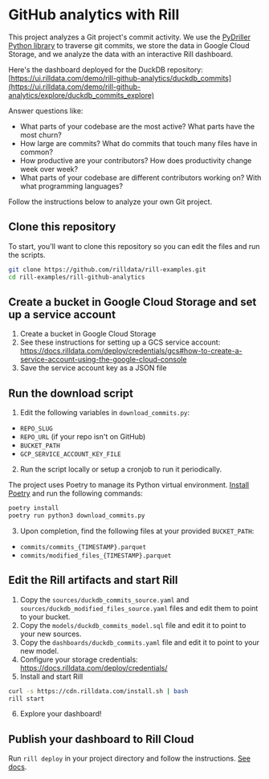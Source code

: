 # GitHub analytics with Rill

This project analyzes a Git project's commit activity. We use the [PyDriller Python library](https://pydriller.readthedocs.io/en/latest/) to traverse git commits, we store the data in Google Cloud Storage, and we analyze the data with an interactive Rill dashboard.

Here's the dashboard deployed for the DuckDB repository: [https://ui.rilldata.com/demo/rill-github-analytics/duckdb_commits](https://ui.rilldata.com/demo/rill-github-analytics/explore/duckdb_commits_explore)

Answer questions like:

- What parts of your codebase are the most active? What parts have the most churn?
- How large are commits? What do commits that touch many files have in common?
- How productive are your contributors? How does productivity change week over week?
- What parts of your codebase are different contributors working on? With what programming languages?

Follow the instructions below to analyze your own Git project.

## Clone this repository

To start, you'll want to clone this repository so you can edit the files and run the scripts.

```bash
git clone https://github.com/rilldata/rill-examples.git
cd rill-examples/rill-github-analytics
```

## Create a bucket in Google Cloud Storage and set up a service account

1. Create a bucket in Google Cloud Storage
2. See these instructions for setting up a GCS service account: https://docs.rilldata.com/deploy/credentials/gcs#how-to-create-a-service-account-using-the-google-cloud-console
3. Save the service account key as a JSON file

## Run the download script

1. Edit the following variables in `download_commits.py`:

- `REPO_SLUG`
- `REPO_URL` (if your repo isn't on GitHub)
- `BUCKET_PATH`
- `GCP_SERVICE_ACCOUNT_KEY_FILE`

2. Run the script locally or setup a cronjob to run it periodically.

The project uses Poetry to manage its Python virtual environment. [Install Poetry](https://python-poetry.org/docs/) and run the following commands:

```bash
poetry install
poetry run python3 download_commits.py
```

3. Upon completion, find the following files at your provided `BUCKET_PATH`:

- `commits/commits_{TIMESTAMP}.parquet`
- `commits/modified_files_{TIMESTAMP}.parquet`

## Edit the Rill artifacts and start Rill

1. Copy the `sources/duckdb_commits_source.yaml` and `sources/duckdb_modified_files_source.yaml` files and edit them to point to your bucket.
2. Copy the `models/duckdb_commits_model.sql` file and edit it to point to your new sources.
3. Copy the `dashboards/duckdb_commits.yaml` file and edit it to point to your new model.
4. Configure your storage credentials: https://docs.rilldata.com/deploy/credentials/
5. Install and start Rill

```bash
curl -s https://cdn.rilldata.com/install.sh | bash
rill start
```

6. Explore your dashboard!

## Publish your dashboard to Rill Cloud

Run `rill deploy` in your project directory and follow the instructions. [See docs](https://docs.rilldata.com/deploy/existing-project).
